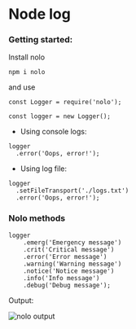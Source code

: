 # Node log

### Getting started:

Install nolo

```
npm i nolo
```

and use

```
const Logger = require('nolo');

const logger = new Logger();
```

- Using console logs:

```
logger
  .error('Oops, error!');
```

- Using log file:

```
logger
  .setFileTransport('./logs.txt')
  .error('Oops, error!');
```

### Nolo methods

```
logger
    .emerg('Emergency message')
    .crit('Critical message')
    .error('Error message')
    .warning('Warning message')
    .notice('Notice message')
    .info('Info message')
    .debug('Debug message');
```

Output:

![nolo output](https://image.ibb.co/d4W55f/2018-10-21-13-52-46.png)
